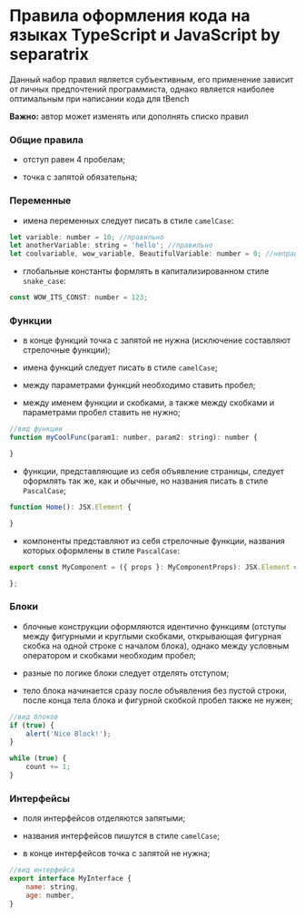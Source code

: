 # Правила оформления кода на языках TypeScript и JavaScript by separatrix

Данный набор правил является субъективным, его применение зависит от личных предпочтений программиста, однако является наиболее оптимальным при написании кода для tBench

**Важно:** автор может изменять или дополнять списко правил

### Общие правила

- отступ равен 4 пробелам;

- точка с запятой обязательна;

### Переменные

- имена переменных следует писать в стиле `camelCase`:

```javascript
let variable: number = 10; //правильно
let anotherVariable: string = 'hello'; //правильно
let coolvariable, wow_variable, BeautifulVariable: number = 0; //неправильно
```

- глобальные константы формлять в капитализированном стиле `snake_case`:

```javascript
const WOW_ITS_CONST: number = 123;
```

### Функции

- в конце функций точка с запятой не нужна (исключение составляют стрелочные функции);

- имена функций следует писать в стиле `camelCase`;

- между параметрами функций необходимо ставить пробел;

- между именем функции и скобками, а также между скобками и параметрами пробел ставить не нужно;

```javascript
//вид функции
function myCoolFunc(param1: number, param2: string): number {

}
```

- функции, представляющие из себя объявление страницы, следует оформлять так же, как и обычные, но
названия писать в стиле `PascalCase`;

```javascript
function Home(): JSX.Element {

}
```

- компоненты представляют из себя стрелочные функции, названия которых оформлены в стиле `PascalCase`:

```javascript
export const MyComponent = ({ props }: MyComponentProps): JSX.Element => {

};
```

### Блоки

- блочные конструкции оформляются идентично функциям (отступы между фигурными и круглыми скобками, открывающая фигурная скобка
на одной строке с началом блока), однако между условным оператором и скобками необходим пробел;

- разные по логике блоки следует отделять отступом;

- тело блока начинается сразу после объявления без пустой строки, после конца тела блока и фигурной скобкой пробел также не нужен;

```javascript
//вид блоков
if (true) {
	alert('Nice Block!');
}

while (true) {
	count += 1;
}
```

### Интерфейсы

- поля интерфейсов отделяются запятыми;

- названия интерфейсов пишутся в стиле `camelCase`;

- в конце интерфейсов точка с запятой не нужна;

```javascript
//вид интерфейса
export interface MyInterface {
    name: string,
	age: number,
}
```
